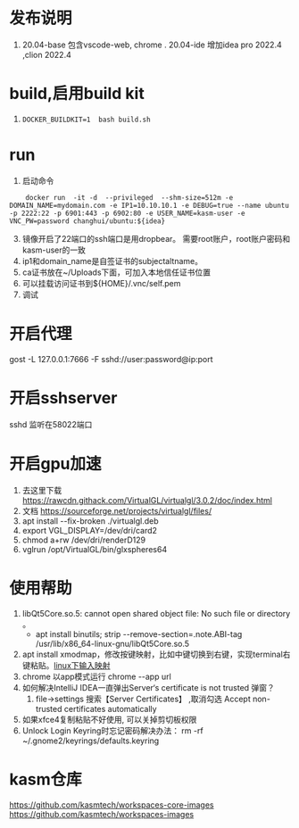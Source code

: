 # 发布说明

1.  20.04-base 包含vscode-web, chrome . 20.04-ide 增加idea pro 2022.4 ,clion 2022.4

# build,启用build kit

1.  `DOCKER_BUILDKIT=1  bash build.sh`

# run

1.  启动命令

``` shell
    docker run  -it -d  --privileged  --shm-size=512m -e DOMAIN_NAME=mydomain.com -e IP1=10.10.10.1 -e DEBUG=true --name ubuntu -p 2222:22 -p 6901:443 -p 6902:80 -e USER_NAME=kasm-user -e VNC_PW=password changhui/ubuntu:${idea}
```

3.  镜像开启了22端口的ssh端口是用dropbear。 需要root账户，root账户密码和kasm-user的一致
4.  ip1和domain_name是自签证书的subjectaltname。
5.  ca证书放在\~/Uploads下面，可加入本地信任证书位置
6.  可以挂载访问证书到\${HOME}/.vnc/self.pem
7.  调试

# 开启代理

gost -L 127.0.0.1:7666 -F sshd://user:password\@ip:port

# 开启sshserver

sshd 监听在58022端口

# 开启gpu加速

1.  去这里下载 https://rawcdn.githack.com/VirtualGL/virtualgl/3.0.2/doc/index.html
2.  文档 https://sourceforge.net/projects/virtualgl/files/
3.  apt install --fix-broken ./virtualgl.deb
4.  export VGL_DISPLAY=/dev/dri/card2
5.  chmod a+rw /dev/dri/renderD129
6.  vglrun /opt/VirtualGL/bin/glxspheres64

# 使用帮助

1.  libQt5Core.so.5: cannot open shared object file: No such file or directory 。
    -   apt install binutils; strip --remove-section=.note.ABI-tag /usr/lib/x86_64-linux-gnu/libQt5Core.so.5
2.  apt install xmodmap，修改按键映射，比如中键切换到右键，实现terminal右键粘贴。[linux下输入映射](https://www.cnblogs.com/yinheyi/p/10146900.html)
3.  chrome 以app模式运行 chrome --app url
4.  如何解决IntelliJ IDEA一直弹出Server‘s certificate is not trusted 弹窗？
    1.  file-\>settings 搜索【Server Certificates】 ,取消勾选 Accept non-trusted certificates automatically
5.  如果xfce4复制粘贴不好使用, 可以关掉剪切板权限
6.  Unlock Login Keyring时忘记密码解决办法： rm -rf \~/.gnome2/keyrings/defaults.keyring

# kasm仓库

https://github.com/kasmtech/workspaces-core-images https://github.com/kasmtech/workspaces-images